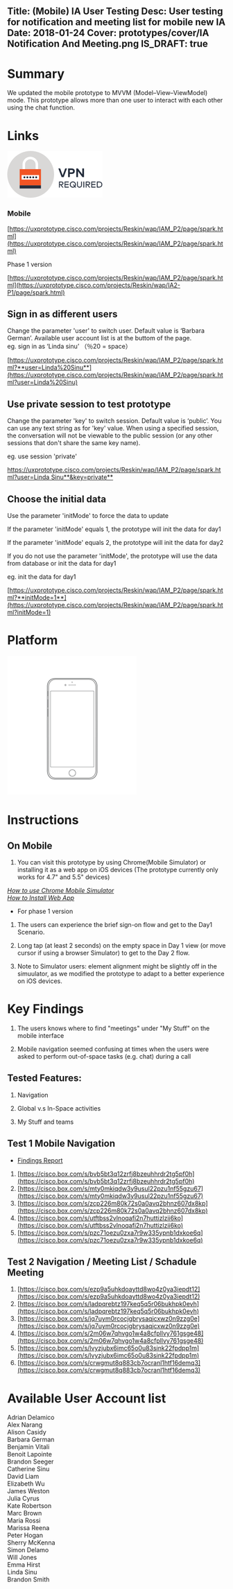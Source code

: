 Title: (Mobile) IA User Testing
Desc: User testing for notification and meeting list for mobile new IA
Date: 2018-01-24
Cover: prototypes/cover/IA Notification And Meeting.png
IS_DRAFT: true
---

# Summary

We updated the mobile prototype to MVVM (Model–View–ViewModel) mode. This prototype allows more than one user to interact with each other using the chat function.

# Links
![vpn_required](../../../img_data/prototypes/VPN.svg)

### Mobile

[https://uxprototype.cisco.com/projects/Reskin/wap/IAM_P2/page/spark.html](https://uxprototype.cisco.com/projects/Reskin/wap/IAM_P2/page/spark.html)

Phase 1 version

[https://uxprototype.cisco.com/projects/Reskin/wap/IAM_P2/page/spark.html](https://uxprototype.cisco.com/projects/Reskin/wap/IA2-P1/page/spark.html)

## Sign in as different users

Change the parameter 'user' to switch user. Default value is ‘Barbara German’. Available user account list is at the buttom of the page.  
eg. sign in as ‘Linda sinu’ （％20 = space）

[https://uxprototype.cisco.com/projects/Reskin/wap/IAM_P2/page/spark.html?**user=Linda%20Sinu**](https://uxprototype.cisco.com/projects/Reskin/wap/IAM_P2/page/spark.html?user=Linda%20Sinu)

## Use private session to test prototype

Change the parameter 'key' to switch session. Default value is ‘public’. You can use any text string as for 'key' value. 
When using a specified session, the conversation will not be viewable to the public session (or any other sessions that don't share the same key name).

eg. use session 'private'

[https://uxprototype.cisco.com/projects/Reskin/wap/IAM_P2/page/spark.html?user=Linda Sinu**&key=private**](https://uxprototype.cisco.com/projects/Reskin/wap/IAM_P2/page/spark.html?user=Linda%20Sinu&key=private)

## Choose the initial data

Use the parameter 'initMode' to force the data to update

If the parameter 'initMode' equals 1, the prototype will init the data for day1  

If the parameter 'initMode' equals 2, the prototype will init the data for day2  

If you do not use the parameter 'initMode', the prototype will use the data from database or init the data for day1

eg. init the data for day1

[https://uxprototype.cisco.com/projects/Reskin/wap/IAM_P2/page/spark.html?**initMode=1**](https://uxprototype.cisco.com/projects/Reskin/wap/IAM_P2/page/spark.html?initMode=1)

# Platform

![Mobile](../../../img_data/prototypes/Mobile-2x.png)

# Instructions

## On Mobile

1) You can visit this prototype by using Chrome(Mobile Simulator) or installing it as a web app on iOS devices (The prototype currently only works for 4.7" and 5.5" devices) 

*[How to use Chrome Mobile Simulator](https://uxccds.github.io/prototypes/faq/chrome's-mobile-simulator.html)*  
*[How to Install Web App](https://uxccds.github.io/prototypes/faq/install-web-app.html)*

* For phase 1 version

1) The users can experience the brief sign-on flow and get to the Day1 Scenario.

2) Long tap (at least 2 seconds) on the empty space in Day 1 view (or move cursor if using a browser Simulator) to get to the Day 2 flow.

3) Note to Simulator users: element alignment might be slightly off in the simuulator, as we modified the prototype to adapt to a better experience on iOS devices.


# Key Findings

1) The users knows where to find "meetings" under "My Stuff" on the mobile interface

2) Mobile navigation seemed confusing at times when the users were asked to perform out-of-space tasks (e.g. chat) during a call

## Tested Features:

1) Navigation

2) Global v.s In-Space activities

3) My Stuff and teams

## Test 1 Mobile Navigation

* [Findings Report](https://cisco.box.com/s/1hwhuw38s1yty9tqdz1thee214dfylli)

1. [https://cisco.box.com/s/bvb5bt3q12zrfj8bzeuhhrdr2tg5pf0h](https://cisco.box.com/s/bvb5bt3q12zrfj8bzeuhhrdr2tg5pf0h)  
2. [https://cisco.box.com/s/mty0mkiqdw3y9usul22pzu1nf55gzu67](https://cisco.box.com/s/mty0mkiqdw3y9usul22pzu1nf55gzu67)  
3. [https://cisco.box.com/s/zcp226m80k72s0a0avq2bhnz607dx8kp](https://cisco.box.com/s/zcp226m80k72s0a0avq2bhnz607dx8kp)  
4. [https://cisco.box.com/s/utftbss2vlnoqafi2n7huttizlzii6ko](https://cisco.box.com/s/utftbss2vlnoqafi2n7huttizlzii6ko)  
5. [https://cisco.box.com/s/pzc71oezu0zxa7r9w335ypnb1dxkoe6q](https://cisco.box.com/s/pzc71oezu0zxa7r9w335ypnb1dxkoe6q)  


## Test 2 Navigation / Meeting List / Schadule Meeting

1. [https://cisco.box.com/s/ezp9a5uhkdoayttd8wo4z0ya3iepdt12](https://cisco.box.com/s/ezp9a5uhkdoayttd8wo4z0ya3iepdt12)
2. [https://cisco.box.com/s/ladpqrebtz197keq5q5r06bukhpk0evh](https://cisco.box.com/s/ladpqrebtz197keq5q5r06bukhpk0evh)
3. [https://cisco.box.com/s/jq7uym0rcocjgbrysaqjcxwz0n9zzg0e](https://cisco.box.com/s/jq7uym0rcocjgbrysaqjcxwz0n9zzg0e)
4. [https://cisco.box.com/s/2m06w7qhvgo1w4a8cfpllvy761gsge48](https://cisco.box.com/s/2m06w7qhvgo1w4a8cfpllvy761gsge48)
5. [https://cisco.box.com/s/lvyzjubx6imc65o0u83sink22fpdpp1m](https://cisco.box.com/s/lvyzjubx6imc65o0u83sink22fpdpp1m)
6. [https://cisco.box.com/s/crwgmut8q883cb7ocranl1htf16demq3](https://cisco.box.com/s/crwgmut8q883cb7ocranl1htf16demq3)


# Available User Account list

Adrian Delamico  
Alex Narang  
Alison Casidy  
Barbara German  
Benjamin Vitali  
Benoit Lapointe  
Brandon Seeger  
Catherine Sinu  
David Liam  
Elizabeth Wu  
James Weston  
Julia Cyrus  
Kate Robertson  
Marc Brown  
Maria Rossi  
Marissa Reena  
Peter Hogan  
Sherry McKenna  
Simon Delamo  
Will Jones  
Emma Hirst  
Linda Sinu  
Brandon Smith

